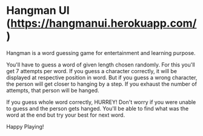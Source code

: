 # Hangman UI (https://hangmanui.herokuapp.com/)
Hangman is a word guessing game for entertainment and learning purpose.

You'll have to guess a word of given length chosen randomly. For this you'll get 7 attempts per word. If you guess a character correctly, it will be displayed at respective position in word. But if you guess a wrong character, the person will get closer to hanging by a step. If you exhaust the number of attempts, that person will be hanged.

If you guess whole word correctly, HURREY! 
Don't worry if you were unable to guess and the person gets hanged. You'll be able to find what was the word at the end but try your best for next word.

Happy Playing!
